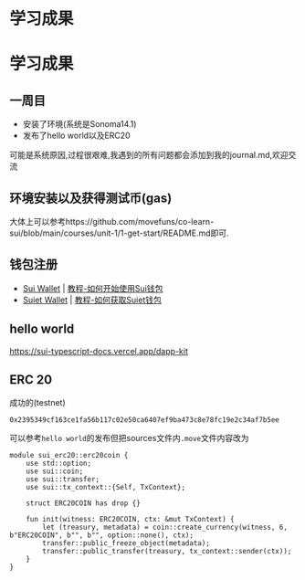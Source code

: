 # 学习成果

# 学习成果

## 一周目

+ 安装了环境(系统是Sonoma14.1)
+ 发布了hello world以及ERC20

可能是系统原因,过程很艰难,我遇到的所有问题都会添加到我的journal.md,欢迎交流



## 环境安装以及获得测试币(gas)

大体上可以参考https://github.com/movefuns/co-learn-sui/blob/main/courses/unit-1/1-get-start/README.md即可.

## 钱包注册

- [Sui Wallet](https://chrome.google.com/webstore/detail/opcgpfmipidbgpenhmajoajpbobppdil) | [教程-如何开始使用Sui钱包](https://mp.weixin.qq.com/s/-_hCFUO-62hv9amPzmJdeg)
- [Suiet Wallet](https://chrome.google.com/webstore/detail/suiet-sui-wallet/khpkpbbcccdmmclmpigdgddabeilkdpd) | [教程-如何获取Suiet钱包](https://suiet.app/blog/what-is-suiet-sui-wallet-how-to-use-sui-wallet)

## hello world 

https://sui-typescript-docs.vercel.app/dapp-kit

## ERC 20

成功的(testnet)

```
0x2395349cf163ce1fa56b117c02e50ca6407ef9ba473c8e78fc19e2c34af7b5ee
```

可以参考`hello world`的发布但把sources文件内`.move`文件内容改为

```
module sui_erc20::erc20coin {
    use std::option;
    use sui::coin;
    use sui::transfer;
    use sui::tx_context::{Self, TxContext};

    struct ERC20COIN has drop {}

    fun init(witness: ERC20COIN, ctx: &mut TxContext) {
        let (treasury, metadata) = coin::create_currency(witness, 6, b"ERC20COIN", b"", b"", option::none(), ctx);
        transfer::public_freeze_object(metadata);
        transfer::public_transfer(treasury, tx_context::sender(ctx));
    }
}
```